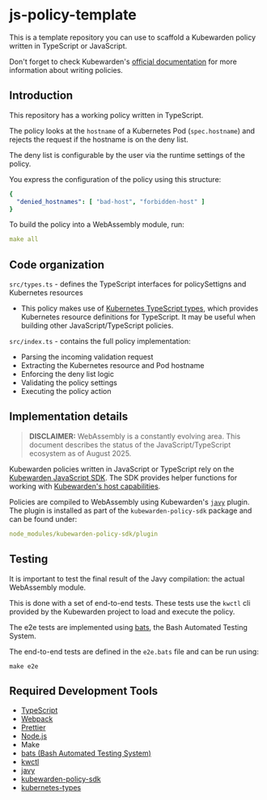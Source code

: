# js-policy-template

This is a template repository you can use to scaffold a Kubewarden policy written in TypeScript or JavaScript.

Don't forget to check Kubewarden's
[official documentation](https://docs.kubewarden.io)
for more information about writing policies.

## Introduction

This repository has a working policy written in TypeScript.

The policy looks at the `hostname` of a Kubernetes Pod (`spec.hostname`) and rejects the request if the hostname is on the deny list.

The deny list is configurable by the user via the runtime settings of the policy.

You express the configuration of the policy using this structure:

```yaml
{
  "denied_hostnames": [ "bad-host", "forbidden-host" ]
}
```

To build the policy into a WebAssembly module, run:
```yaml
make all
```

## Code organization
`src/types.ts` - defines the TypeScript interfaces for policySettigns and Kubernetes resources
  - This policy makes use of [Kubernetes TypeScript types](https://github.com/silverlyra/kubernetes-types), which provides Kubernetes resource definitions for TypeScript. It may be useful when building other JavaScript/TypeScript policies.

`src/index.ts` - contains the full policy implementation:
- Parsing the incoming validation request
- Extracting the Kubernetes resource and Pod hostname
- Enforcing the deny list logic
- Validating the policy settings
- Executing the policy action

## Implementation details

> **DISCLAIMER:** WebAssembly is a constantly evolving area.
> This document describes the status of the JavaScript/TypeScript ecosystem as of August 2025.

Kubewarden policies written in JavaScript or TypeScript rely on the [Kubewarden JavaScript SDK](https://github.com/kubewarden/policy-sdk-js). The SDK provides helper functions for working with [Kubewarden's host capabilities](https://docs.kubewarden.io/reference/spec/host-capabilities/intro-host-capabilities).

Policies are compiled to WebAssembly using Kubewarden's [`javy`](https://github.com/bytecodealliance/javy) plugin. The plugin is installed as part of the `kubewarden-policy-sdk` package and can be found under:

```yaml
node_modules/kubewarden-policy-sdk/plugin
```
## Testing

It is important to test the final result of the Javy compilation:
the actual WebAssembly module.

This is done with a set of end-to-end tests.
These tests use the `kwctl` cli provided by the Kubewarden project to load and execute the policy.

The e2e tests are implemented using
[bats](https://github.com/bats-core/bats-core),
the Bash Automated Testing System.

The end-to-end tests are defined in the `e2e.bats` file and can be run using:

```console
make e2e
```

## Required Development Tools
- [TypeScript](https://www.typescriptlang.org)
- [Webpack](https://webpack.js.org)
- [Prettier](https://prettier.io)
- [Node.js](https://nodejs.org)
- Make 
- [bats (Bash Automated Testing System)](https://github.com/bats-core/bats-core)
- [kwctl](https://github.com/kubewarden/kwctl/releases)
- [javy](https://github.com/bytecodealliance/javy)
- [kubewarden-policy-sdk](https://github.com/kubewarden/policy-sdk-js)
- [kubernetes-types](https://github.com/silverlyra/kubernetes-types)
